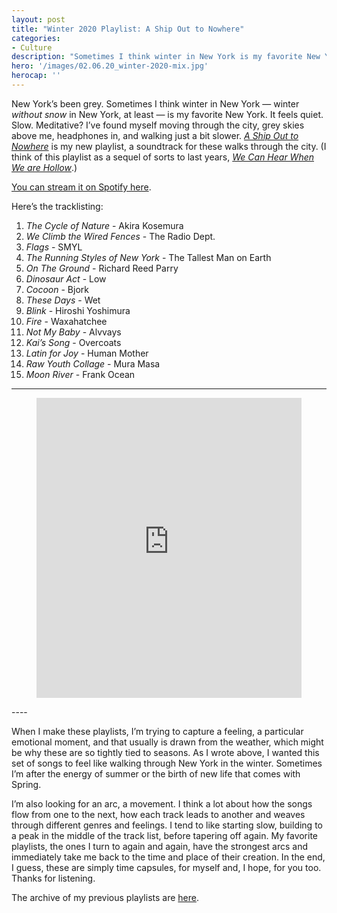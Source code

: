 ```yaml
---
layout: post
title: "Winter 2020 Playlist: A Ship Out to Nowhere"
categories:
- Culture
description: "Sometimes I think winter in New York is my favorite New York. Here’s a soundtrack for walking through the city."
hero: '/images/02.06.20_winter-2020-mix.jpg'
herocap: ''
---
```


New York’s been grey. Sometimes I think winter in New York — winter *without snow* in New York, at least — is my favorite New York. It feels quiet. Slow. Meditative? I’ve found myself moving through the city, grey skies above me, headphones in, and walking just a bit slower. [*A Ship Out to Nowhere*](https://open.spotify.com/playlist/6DsawyjwjXCUmxeKGUhZ24?si=mkrp1g7JQKaQgZD41phXzA) is my new playlist, a soundtrack for these walks through the city. (I think of this playlist as a sequel of sorts to last years, [*We Can Hear When We are Hollow*](https://jarrettfuller.com/playlists/winter19).)

[You can stream it on Spotify here](https://open.spotify.com/playlist/6DsawyjwjXCUmxeKGUhZ24?si=mkrp1g7JQKaQgZD41phXzA).

Here’s the tracklisting:

1. *The Cycle of Nature* - Akira Kosemura
2. *We Climb the Wired Fences* - The Radio Dept.
3. *Flags* - SMYL
4. *The Running Styles of New York* - The Tallest Man on Earth
5. *On The Ground* - Richard Reed Parry
6. *Dinosaur Act* - Low
7. *Cocoon* - Bjork
8. *These Days* - Wet
9. *Blink* - Hiroshi Yoshimura
10. *Fire* - Waxahatchee
11. *Not My Baby* - Alvvays
12. *Kai’s Song* - Overcoats
13. *Latin for Joy* - Human Mother
14. *Raw Youth Collage* - Mura Masa
15. *Moon River* - Frank Ocean

----
<figure>
<iframe src="https://open.spotify.com/embed/playlist/6DsawyjwjXCUmxeKGUhZ24" width="100%" height="480" frameborder="0" allowtransparency="true" allow="encrypted-media"></iframe>
</figure>
----

When I make these playlists, I’m trying to capture a feeling, a particular emotional moment, and that usually is drawn from the weather, which might be why these are so tightly tied to seasons.   As I wrote above, I wanted this set of songs to feel like walking through New York in the winter. Sometimes I’m after the energy of summer or the birth of new life that comes with Spring.

I’m also looking for an arc, a movement. I think a lot about how the songs flow from one to the next, how each track leads to another and weaves through different genres and feelings. I tend to like starting slow, building to a peak in the middle of the track list, before tapering off again. My favorite playlists, the ones I turn to again and again, have the strongest arcs and immediately take me back to the time and place of their creation. In the end, I guess, these are simply time capsules, for myself and, I hope, for you too. Thanks for listening.

The archive of my previous playlists are [here](https://jarrettfuller.com/playlists/).
